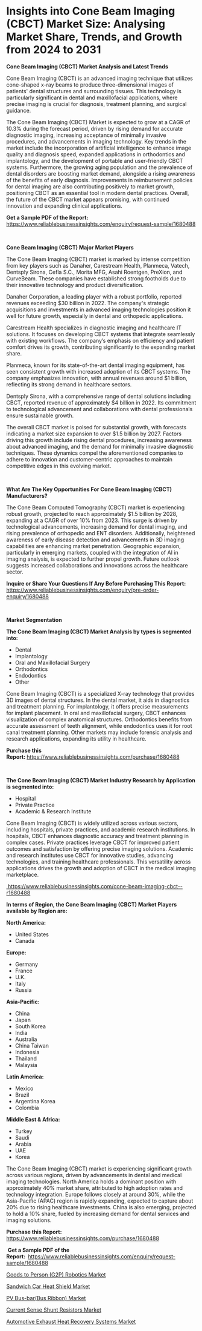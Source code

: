 <p><h1>Insights into Cone Beam Imaging (CBCT) Market Size: Analysing Market Share, Trends, and Growth from 2024 to 2031</h1></p><p><strong>Cone Beam Imaging (CBCT) Market Analysis and Latest Trends</strong></p>
<p><p>Cone Beam Imaging (CBCT) is an advanced imaging technique that utilizes cone-shaped x-ray beams to produce three-dimensional images of patients' dental structures and surrounding tissues. This technology is particularly significant in dental and maxillofacial applications, where precise imaging is crucial for diagnosis, treatment planning, and surgical guidance.</p><p>The Cone Beam Imaging (CBCT) Market is expected to grow at a CAGR of 10.3% during the forecast period, driven by rising demand for accurate diagnostic imaging, increasing acceptance of minimally invasive procedures, and advancements in imaging technology. Key trends in the market include the incorporation of artificial intelligence to enhance image quality and diagnosis speed, expanded applications in orthodontics and implantology, and the development of portable and user-friendly CBCT systems. Furthermore, the growing aging population and the prevalence of dental disorders are boosting market demand, alongside a rising awareness of the benefits of early diagnosis. Improvements in reimbursement policies for dental imaging are also contributing positively to market growth, positioning CBCT as an essential tool in modern dental practices. Overall, the future of the CBCT market appears promising, with continued innovation and expanding clinical applications.</p></p>
<p><strong>Get a Sample PDF of the Report:&nbsp;</strong> <a href="https://www.reliablebusinessinsights.com/enquiry/request-sample/1680488?utm_campaign=84&utm_medium=2&utm_source=Github&utm_content=ia&utm_term=12102024&utm_id=cone-beam-imaging-cbct">https://www.reliablebusinessinsights.com/enquiry/request-sample/1680488</a></p>
<p>&nbsp;</p>
<p><strong>Cone Beam Imaging (CBCT) Major Market Players</strong></p>
<p><p>The Cone Beam Imaging (CBCT) market is marked by intense competition from key players such as Danaher, Carestream Health, Planmeca, Vatech, Dentsply Sirona, Cefla S.C., Morita MFG, Asahi Roentgen, PreXion, and CurveBeam. These companies have established strong footholds due to their innovative technology and product diversification.</p><p>Danaher Corporation, a leading player with a robust portfolio, reported revenues exceeding $30 billion in 2022. The company's strategic acquisitions and investments in advanced imaging technologies position it well for future growth, especially in dental and orthopedic applications. </p><p>Carestream Health specializes in diagnostic imaging and healthcare IT solutions. It focuses on developing CBCT systems that integrate seamlessly with existing workflows. The company’s emphasis on efficiency and patient comfort drives its growth, contributing significantly to the expanding market share.</p><p>Planmeca, known for its state-of-the-art dental imaging equipment, has seen consistent growth with increased adoption of its CBCT systems. The company emphasizes innovation, with annual revenues around $1 billion, reflecting its strong demand in healthcare sectors.</p><p>Dentsply Sirona, with a comprehensive range of dental solutions including CBCT, reported revenue of approximately $4 billion in 2022. Its commitment to technological advancement and collaborations with dental professionals ensure sustainable growth.</p><p>The overall CBCT market is poised for substantial growth, with forecasts indicating a market size expansion to over $1.5 billion by 2027. Factors driving this growth include rising dental procedures, increasing awareness about advanced imaging, and the demand for minimally invasive diagnostic techniques. These dynamics compel the aforementioned companies to adhere to innovation and customer-centric approaches to maintain competitive edges in this evolving market.</p></p>
<p>&nbsp;</p>
<p><strong>What Are The Key Opportunities For Cone Beam Imaging (CBCT) Manufacturers?</strong></p>
<p><p>The Cone Beam Computed Tomography (CBCT) market is experiencing robust growth, projected to reach approximately $1.5 billion by 2028, expanding at a CAGR of over 10% from 2023. This surge is driven by technological advancements, increasing demand for dental imaging, and rising prevalence of orthopedic and ENT disorders. Additionally, heightened awareness of early disease detection and advancements in 3D imaging capabilities are enhancing market penetration. Geographic expansion, particularly in emerging markets, coupled with the integration of AI in imaging analysis, is expected to further propel growth. Future outlook suggests increased collaborations and innovations across the healthcare sector.</p></p>
<p><strong>Inquire or Share Your Questions If Any Before Purchasing This Report:</strong> <a href="https://www.reliablebusinessinsights.com/enquiry/pre-order-enquiry/1680488?utm_campaign=84&utm_medium=2&utm_source=Github&utm_content=ia&utm_term=12102024&utm_id=cone-beam-imaging-cbct">https://www.reliablebusinessinsights.com/enquiry/pre-order-enquiry/1680488</a></p>
<p>&nbsp;</p>
<p><strong>Market Segmentation</strong></p>
<p><strong>The Cone Beam Imaging (CBCT) Market Analysis by types is segmented into:</strong></p>
<p><ul><li>Dental</li><li>Implantology</li><li>Oral and Maxillofacial Surgery</li><li>Orthodontics</li><li>Endodontics</li><li>Other</li></ul></p>
<p><p>Cone Beam Imaging (CBCT) is a specialized X-ray technology that provides 3D images of dental structures. In the dental market, it aids in diagnostics and treatment planning. For implantology, it offers precise measurements for implant placement. In oral and maxillofacial surgery, CBCT enhances visualization of complex anatomical structures. Orthodontics benefits from accurate assessment of teeth alignment, while endodontics uses it for root canal treatment planning. Other markets may include forensic analysis and research applications, expanding its utility in healthcare.</p></p>
<p><strong>Purchase this Report:&nbsp;</strong><a href="https://www.reliablebusinessinsights.com/purchase/1680488?utm_campaign=84&utm_medium=2&utm_source=Github&utm_content=ia&utm_term=12102024&utm_id=cone-beam-imaging-cbct">https://www.reliablebusinessinsights.com/purchase/1680488</a></p>
<p>&nbsp;</p>
<p><strong>The Cone Beam Imaging (CBCT) Market Industry Research by Application is segmented into:</strong></p>
<p><ul><li>Hospital</li><li>Private Practice</li><li>Academic & Research Institute</li></ul></p>
<p><p>Cone Beam Imaging (CBCT) is widely utilized across various sectors, including hospitals, private practices, and academic research institutions. In hospitals, CBCT enhances diagnostic accuracy and treatment planning in complex cases. Private practices leverage CBCT for improved patient outcomes and satisfaction by offering precise imaging solutions. Academic and research institutes use CBCT for innovative studies, advancing technologies, and training healthcare professionals. This versatility across applications drives the growth and adoption of CBCT in the medical imaging marketplace.</p></p>
<p><a href="https://www.reliablebusinessinsights.com/cone-beam-imaging-cbct--r1680488?utm_campaign=84&utm_medium=2&utm_source=Github&utm_content=ia&utm_term=12102024&utm_id=cone-beam-imaging-cbct">&nbsp;https://www.reliablebusinessinsights.com/cone-beam-imaging-cbct--r1680488</a></p>
<p><strong>In terms of Region, the Cone Beam Imaging (CBCT) Market Players available by Region are:</strong></p>
<p>
    <p> <strong> North America: </strong>
        <ul>
            <li>United States</li>
            <li>Canada</li>
        </ul>
        </p> 
    <p> <strong> Europe: </strong>
        <ul>
            <li>Germany</li>
            <li>France</li>
            <li>U.K.</li>
            <li>Italy</li>
            <li>Russia</li>
        </ul>
        </p> 
    <p> <strong> Asia-Pacific: </strong>
        <ul>
            <li>China</li>
            <li>Japan</li>
            <li>South Korea</li>
            <li>India</li>
            <li>Australia</li>
            <li>China Taiwan</li>
            <li>Indonesia</li>
            <li>Thailand</li>
            <li>Malaysia</li>
        </ul>
        </p> 
    <p> <strong> Latin America: </strong>
        <ul>
            <li>Mexico</li>
            <li>Brazil</li>
            <li>Argentina Korea</li>
            <li>Colombia</li>
        </ul>
        </p> 
    <p> <strong> Middle East & Africa: </strong>
        <ul>
            <li>Turkey</li>
            <li>Saudi</li>
            <li>Arabia</li>
            <li>UAE</li>
            <li>Korea</li>
        </ul>
    </p>
    </p>
<p><p>The Cone Beam Imaging (CBCT) market is experiencing significant growth across various regions, driven by advancements in dental and medical imaging technologies. North America holds a dominant position with approximately 40% market share, attributed to high adoption rates and technology integration. Europe follows closely at around 30%, while the Asia-Pacific (APAC) region is rapidly expanding, expected to capture about 20% due to rising healthcare investments. China is also emerging, projected to hold a 10% share, fueled by increasing demand for dental services and imaging solutions.</p></p>
<p><strong>Purchase this Report: </strong><a href="https://www.reliablebusinessinsights.com/purchase/1680488?utm_campaign=84&utm_medium=2&utm_source=Github&utm_content=ia&utm_term=12102024&utm_id=cone-beam-imaging-cbct">https://www.reliablebusinessinsights.com/purchase/1680488</a></p>
<p>&nbsp;<strong>Get a Sample PDF of the Report:&nbsp;&nbsp;</strong><a href="https://www.reliablebusinessinsights.com/enquiry/request-sample/1680488?utm_campaign=84&utm_medium=2&utm_source=Github&utm_content=ia&utm_term=12102024&utm_id=cone-beam-imaging-cbct">https://www.reliablebusinessinsights.com/enquiry/request-sample/1680488</a></p>
<p><strong></strong></p>
<p><p><a href="https://www.linkedin.com/pulse/key-drivers-goods-person-g2p-robotics-market-trends-future-udhxf?utm_campaign=84&utm_medium=2&utm_source=Github&utm_content=ia&utm_term=12102024&utm_id=cone-beam-imaging-cbct">Goods to Person (G2P) Robotics Market</a></p><p><a href="https://github.com/mestacrmorr0gv/Market-Research-Report-List-1/blob/main/sandwich-car-heat-shield-market.md?utm_campaign=84&utm_medium=2&utm_source=Github&utm_content=ia&utm_term=12102024&utm_id=cone-beam-imaging-cbct">Sandwich Car Heat Shield Market</a></p><p><a href="https://www.linkedin.com/pulse/pv-bus-barbus-ribbon-market-essentials-key-players-demand-sgvhc?utm_campaign=84&utm_medium=2&utm_source=Github&utm_content=ia&utm_term=12102024&utm_id=cone-beam-imaging-cbct">PV Bus-bar(Bus Ribbon) Market</a></p><p><a href="https://www.linkedin.com/pulse/current-sense-shunt-resistors-revenue-growth-report-2024-1niff?utm_campaign=84&utm_medium=2&utm_source=Github&utm_content=ia&utm_term=12102024&utm_id=cone-beam-imaging-cbct">Current Sense Shunt Resistors Market</a></p><p><a href="https://github.com/MegiDuro586/Market-Research-Report-List-1/blob/main/automotive-exhaust-heat-recovery-systems-market.md?utm_campaign=84&utm_medium=2&utm_source=Github&utm_content=ia&utm_term=12102024&utm_id=cone-beam-imaging-cbct">Automotive Exhaust Heat Recovery Systems Market</a></p></p>